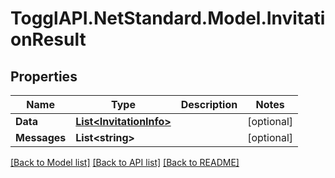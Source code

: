 # TogglAPI.NetStandard.Model.InvitationResult
## Properties

Name | Type | Description | Notes
------------ | ------------- | ------------- | -------------
**Data** | [**List&lt;InvitationInfo&gt;**](InvitationInfo.md) |  | [optional] 
**Messages** | **List&lt;string&gt;** |  | [optional] 

[[Back to Model list]](../README.md#documentation-for-models) [[Back to API list]](../README.md#documentation-for-api-endpoints) [[Back to README]](../README.md)

